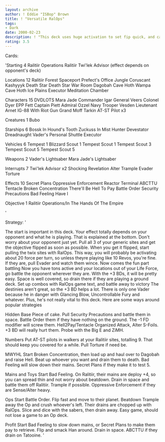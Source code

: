 ```yaml
---
layout: archive
author: ! Eddie "ISBop" Brown
title: ! "Versatile RalOps"
tags:
- Dark
date: 2000-02-23
description: ! "This deck uses huge activation to set fip quick, and can counter almost every deck out there."
rating: 3.5
---
```

Cards: 

'Starting 4
Ralitiir Operations
Ralitiir
Twi'lek Advisor
(effect depends on opponent's deck)

Locations 12
Ralitiir
Forest
Spaceport Prefect's Office
Jungle
Coruscant
Kashyyyk
Death Star
Death Star War Room
Dagobah Cave
Hoth Wampa Cave
Hoth Ice Plains
Executor Meditation Chamber


Characters 15
DVDLOTS
Mara Jade
Commander Igar
General Veers
Colonel Dyer
EPP Fett
Captain Piett
Admiral Ozzel
Navy Trooper Vesden
Lieutenant Arnet
IG-88 With Riot Gun
Grand Moff Tarkin
AT-ST Pilot x3

Creatures 1
Bubo

Starships 6
Bossk In Hound's Tooth
Zuckuss In Mist Hunter
Devestator
Dreadnaught
Vader's Personal Shuttle
Executor

Vehicles 6
Tempest 1
Blizzard Scout 1
Tempest Scout 1
Tempest Scout 3
Tempest Scout 5
Tempest Scout 5

Weapons 2
Vader's Lightsaber
Mara Jade's Lightsaber

Interrupts 7
Twi'lek Advisor x2
Shocking Revelation
Alter
Trample
Evader
Torture

Effects 10
Secret Plans
Oppressive Enforcement
Reactor Terminal
ABCTTU
Tentacle
Broken Concentration
There'll Be Hell To Pay
Battle Order
Security Precautions
Bad Feeling Have I

Objective 1
Ralitiir Operations/In The Hands Of The Empire



'

Strategy: '

The start is important in this deck.  Your effect totally depends on your opponent and what he is playing.  That is explained at the bottom.  Don't worry about your opponent just yet.  Pull all 3 of your generic sites and get the objective flipped as soon as possible.  When you get it flipped, start pulling the twix sites with RalOps.	This way, you will probably be activating about 20 force per turn, so unless theyre playing like 10 Revos, you're fine.  If they are, pull Evader and watch them wince.  Now comes the fun part battling Now you have tons active and your locations out of your Life Force, go battle the opponent wherever they are.  With the +3 BDs, it will be pretty easy.  Space is well covered, so drain there if they are playing a ground deck.  Set up combos with RalOps game text, and battle away to victory  The destinies aren't great, so the +3 BD helps a lot.  There is only one Vader because he in danger with Glancing Blow, Uncontrollable Fury and whatever.  Plus, he's not really vital to this deck.  Here are some ways around popular strategies

Hidden Base
Piece of cake.	Pull Security Precautions and battle them in space.  Battle Order them if they have nothing on the ground.  The -1 FD modifier will screw them.  Hell2Pay/Tentacle Organized Attack, Alter S-Foils.  +3 BD will really hurt them.  Probe with the Big E and ZiMH.

Numbers
Put AT-ST pilots in walkers at your Ralitiir sites, totalling 9.  That should keep you covered for a while.  Pull Torture if need be.

MWYHL
Start Broken Concentration, then load up and haul over to Dagobah and raise Hell.  Beat up whoever you want and drain them to death.  Bad Feeling will slow down their mains.  Secret Plans if they make it to test 5.

Mains and Toys
Start Bad Feeling.  On Ralitiir, their mains are deploy +4, so you can spread thin and not worry about beatdown.  Drain in space and battle them off Ralitiir.	Trample if possible.  Oppressive Enforcement if they are Sense/Alter heavy.

Ops
Start Battle Order.  Flip fast and move to their planet.  Beatdown  Trample away the Op and crush whoever's left.  Their drains are chopped up with RalOps.  Slice and dice with the sabers, then drain away.  Easy game, should not lose a game to an Op deck.

Profit
Start Bad Feeling to slow down mains, or Secret Plans to make them pay to retrieve.  Flip and smack Han around.  Drain in space.  ABCTTU if they drain on Tatooine. '